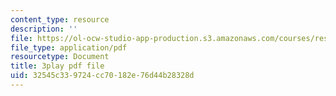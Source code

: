 ```yaml
---
content_type: resource
description: ''
file: https://ol-ocw-studio-app-production.s3.amazonaws.com/courses/res-18-007-calculus-revisited-multivariable-calculus-fall-2011/32545c339724cc70182e76d44b28328d_Brmq13Waa_Y.pdf
file_type: application/pdf
resourcetype: Document
title: 3play pdf file
uid: 32545c33-9724-cc70-182e-76d44b28328d
---
```

